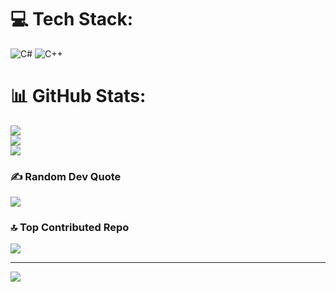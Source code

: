 

# 💻 Tech Stack:
![C#](https://img.shields.io/badge/c%23-%23239120.svg?style=for-the-badge&logo=csharp&logoColor=white) ![C++](https://img.shields.io/badge/c++-%2300599C.svg?style=for-the-badge&logo=c%2B%2B&logoColor=white)
# 📊 GitHub Stats:
![](https://github-readme-stats.vercel.app/api?username=Edo-06&theme=dark&hide_border=false&include_all_commits=true&count_private=true)<br/>
![](https://github-readme-streak-stats.herokuapp.com/?user=Edo-06&theme=dark&hide_border=false)<br/>
![](https://github-readme-stats.vercel.app/api/top-langs/?username=Edo-06&theme=dark&hide_border=false&include_all_commits=true&count_private=true&layout=compact)

### ✍️ Random Dev Quote
![](https://quotes-github-readme.vercel.app/api?type=horizontal&theme=radical)

### 🔝 Top Contributed Repo
![](https://github-contributor-stats.vercel.app/api?username=Edo-06&limit=5&theme=dark&combine_all_yearly_contributions=true)

---
[![](https://visitcount.itsvg.in/api?id=Edo-06&icon=0&color=0)](https://visitcount.itsvg.in)

<!-- Proudly created with GPRM ( https://gprm.itsvg.in ) -->
